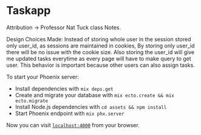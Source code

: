 # Taskapp
Attribution -> Professor Nat Tuck class Notes.


Design Choices Made: 
Instead of storing whole user in the session stored only user_id, as sessions are maintained
in cookies, By storing only user_id there will be no issue with the cookie size. Also storing the user_id 
will give me updated tasks everytime as every page will have to make query to get user. This behavior 
is important because other users can also assign tasks.

To start your Phoenix server:

  * Install dependencies with `mix deps.get`
  * Create and migrate your database with `mix ecto.create && mix ecto.migrate`
  * Install Node.js dependencies with `cd assets && npm install`
  * Start Phoenix endpoint with `mix phx.server`

Now you can visit [`localhost:4000`](http://localhost:4000) from your browser.